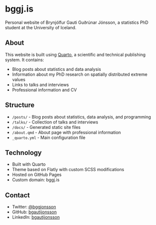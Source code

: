 
<!-- README.md is generated from README.Rmd. Please edit that file -->

# bggj.is

<!-- badges: start -->

<!-- badges: end -->

Personal website of Brynjólfur Gauti Guðrúnar Jónsson, a statistics PhD
student at the University of Iceland.

## About

This website is built using [Quarto](https://quarto.org/), a scientific
and technical publishing system. It contains:

- Blog posts about statistics and data analysis
- Information about my PhD research on spatially distributed extreme
  values
- Links to talks and interviews
- Professional information and CV

## Structure

- `/posts/` - Blog posts about statistics, data analysis, and
  programming
- `/talks/` - Collection of talks and interviews
- `/docs/` - Generated static site files
- `/about.qmd` - About page with professional information
- `_quarto.yml` - Main configuration file

## Technology

- Built with Quarto
- Theme based on Flatly with custom SCSS modifications
- Hosted on GitHub Pages
- Custom domain: bggj.is

## Contact

- Twitter: [@bggjonsson](https://twitter.com/bggjonsson)
- GitHub: [bgautijonsson](https://github.com/bgautijonsson)
- LinkedIn: [bgautijonsson](https://linkedin.com/in/bgautijonsson)
